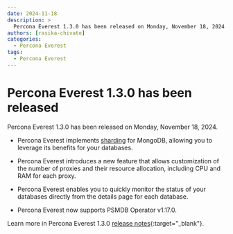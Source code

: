 ```yaml
---
date: 2024-11-18
description: >
  Percona Everest 1.3.0 has been released on Monday, November 18, 2024.
authors: [rasika-chivate]
categories:
  - Percona Everest
tags:
  - Percona Everest
---
```


# Percona Everest 1.3.0 has been released

<!-- more -->

Percona Everest 1.3.0 has been released on Monday, November 18, 2024. 

- Percona Everest implements [sharding](https://docs.percona.com/everest/use/mongo_sharding.html) for MongoDB, allowing you to leverage its benefits for your databases.

- Percona Everest introduces a new feature that allows customization of the number of proxies and their resource allocation, including CPU and RAM for each proxy.

- Percona Everest enables you to quickly monitor the status of your databases directly from the details page for each database.

- Percona Everest now supports PSMDB Operator v1.17.0.

Learn more in Percona Everest 1.3.0 [release notes](https://docs.percona.com/everest/release-notes/Percona-Everest-1.3.0-%282024-11-18%29.html){:target="_blank"}.

